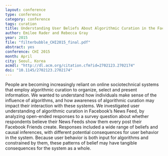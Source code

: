 ```yaml
---
layout: conference
type: conference
category: conference
tags: curation
title: Understanding User Beliefs About Algorithmic Curation in the Facebook News Feed
author: Emilee Rader and Rebecca Gray
year: 2015
file: "filterbubble_CHI2015_final.pdf"
abstract: yes
conference: CHI 2015
month: April
city: Seoul, Korea
acmdl: "http://dl.acm.org/citation.cfm?id=2702123.2702174"
doi: "10.1145/2702123.2702174"
---
```


People are becoming increasingly reliant on online sociotechnical
systems that employ algorithmic curation to organize,
select and present information. We wanted to understand
how individuals make sense of the influence of algorithms,
and how awareness of algorithmic curation may impact
their interaction with these systems. We investigated user
understanding of algorithmic curation in Facebook’s News
Feed, by analyzing open-ended responses to a survey question
about whether respondents believe their News Feeds
show them every post their Facebook Friends create. Responses
included a wide range of beliefs and causal inferences,
with different potential consequences for user behavior
in the system. Because user behavior is both input for algorithms
and constrained by them, these patterns of belief may
have tangible consequences for the system as a whole.
